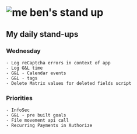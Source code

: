 # ![me](https://avatars2.githubusercontent.com/u/5232044?s=50&v=4) ben's stand up

## My daily stand-ups
     
### Wednesday

    - Log reCaptcha errors in context of app
    - Log G&L time
    - G&L - Calendar events
    - G&L - tags
    - Delete Matrix values for deleted fields script
    
### Priorities 
   
    - InfoSec
    - G&L - pre built goals
    - File movement api call
    - Recurring Payments in Authorize
